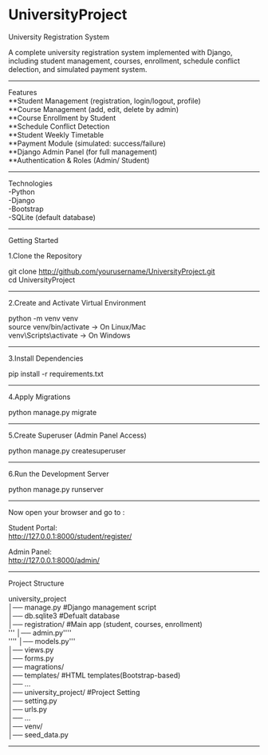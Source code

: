 # UniversityProject

University Registration System

A complete university registration system implemented
with Django, including student management, courses,
enrollment, schedule conflict delection, and 
simulated payment system.

______________________________

Features  
**Student Management (registration, login/logout, profile)  
**Course Management (add, edit, delete by admin)  
**Course Enrollment by Student  
**Schedule Conflict Detection  
**Student Weekly Timetable  
**Payment Module (simulated: success/failure)  
**Django Admin Panel (for full management)  
**Authentication & Roles (Admin/ Student)

______________________________

Technologies  
-Python   
-Django   
-Bootstrap   
-SQLite (default database)

______________________________

Getting Started

  1.Clone the Repository

  git clone http://github.com/yourusername/UniversityProject.git  
  cd UniversityProject

______________________________

  2.Create and Activate Virtual Environment
   
   python -m venv venv  
   source venv/bin/activate  -> On Linux/Mac  
   venv\Scripts\activate  -> On Windows

______________________________

  3.Install Dependencies
   
   pip install -r requirements.txt

______________________________

  4.Apply Migrations

   python manage.py migrate

______________________________

  5.Create Superuser (Admin Panel Access)

   python manage.py createsuperuser

______________________________

  6.Run the Development Server 

   python manage.py runserver

______________________________

 Now open your browser and go to :
   
   Student Portal:  
    http://127.0.0.1:8000/student/register/
   
   Admin Panel:  
    http://127.0.0.1:8000/admin/

______________________________

Project Structure

 university_project  
 │── manage.py  #Django management script  
 │── db.sqlite3  #Defualt database  
 │── registration/  #Main app (student, courses, enrollment)   
   ''' │── admin.py''''  
   '''' │── models.py'''  
   │── views.py  
   │── forms.py  
   │── magrations/  
   │── templates/ #HTML templates(Bootstrap-based)  
   │── ...  
 │── university_project/  #Project Setting  
   │── setting.py  
   │── urls.py  
   │── ...  
 │── venv/  
 │── seed_data.py

 ______________________________

